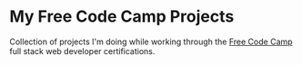 # My Free Code Camp Projects

Collection of projects I'm doing while working through the [Free Code Camp](http://www.freecodecamp.com) full stack web developer certifications.
